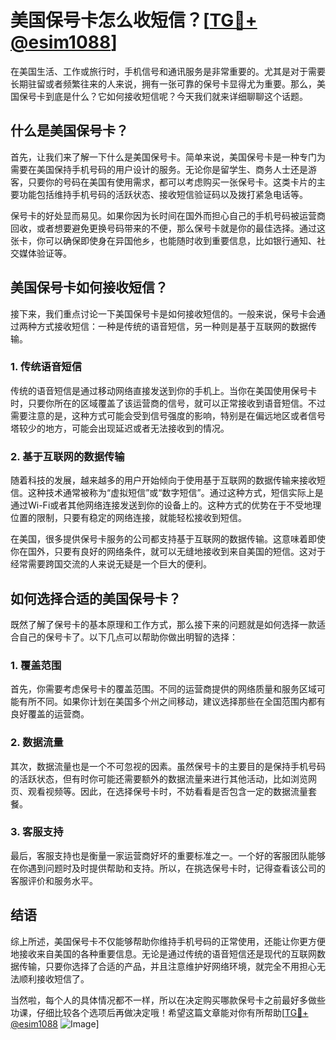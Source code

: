 # 美国保号卡怎么收短信？[[TG💪+ @esim1088](https://t.me/s/esim1088)]

在美国生活、工作或旅行时，手机信号和通讯服务是非常重要的。尤其是对于需要长期驻留或者频繁往来的人来说，拥有一张可靠的保号卡显得尤为重要。那么，美国保号卡到底是什么？它如何接收短信呢？今天我们就来详细聊聊这个话题。

## 什么是美国保号卡？

首先，让我们来了解一下什么是美国保号卡。简单来说，美国保号卡是一种专门为需要在美国保持手机号码的用户设计的服务。无论你是留学生、商务人士还是游客，只要你的号码在美国有使用需求，都可以考虑购买一张保号卡。这类卡片的主要功能包括维持手机号码的活跃状态、接收短信验证码以及拨打紧急电话等。

保号卡的好处显而易见。如果你因为长时间在国外而担心自己的手机号码被运营商回收，或者想要避免更换号码带来的不便，那么保号卡就是你的最佳选择。通过这张卡，你可以确保即使身在异国他乡，也能随时收到重要信息，比如银行通知、社交媒体验证等。

## 美国保号卡如何接收短信？

接下来，我们重点讨论一下美国保号卡是如何接收短信的。一般来说，保号卡会通过两种方式接收短信：一种是传统的语音短信，另一种则是基于互联网的数据传输。

### 1. 传统语音短信

传统的语音短信是通过移动网络直接发送到你的手机上。当你在美国使用保号卡时，只要你所在的区域覆盖了该运营商的信号，就可以正常接收到语音短信。不过需要注意的是，这种方式可能会受到信号强度的影响，特别是在偏远地区或者信号塔较少的地方，可能会出现延迟或者无法接收到的情况。

### 2. 基于互联网的数据传输

随着科技的发展，越来越多的用户开始倾向于使用基于互联网的数据传输来接收短信。这种技术通常被称为“虚拟短信”或“数字短信”。通过这种方式，短信实际上是通过Wi-Fi或者其他网络连接发送到你的设备上的。这种方式的优势在于不受地理位置的限制，只要有稳定的网络连接，就能轻松接收到短信。

在美国，很多提供保号卡服务的公司都支持基于互联网的数据传输。这意味着即使你在国外，只要有良好的网络条件，就可以无缝地接收到来自美国的短信。这对于经常需要跨国交流的人来说无疑是一个巨大的便利。

## 如何选择合适的美国保号卡？

既然了解了保号卡的基本原理和工作方式，那么接下来的问题就是如何选择一款适合自己的保号卡了。以下几点可以帮助你做出明智的选择：

### 1. 覆盖范围

首先，你需要考虑保号卡的覆盖范围。不同的运营商提供的网络质量和服务区域可能有所不同。如果你计划在美国多个州之间移动，建议选择那些在全国范围内都有良好覆盖的运营商。

### 2. 数据流量

其次，数据流量也是一个不可忽视的因素。虽然保号卡的主要目的是保持手机号码的活跃状态，但有时你可能还需要额外的数据流量来进行其他活动，比如浏览网页、观看视频等。因此，在选择保号卡时，不妨看看是否包含一定的数据流量套餐。

### 3. 客服支持

最后，客服支持也是衡量一家运营商好坏的重要标准之一。一个好的客服团队能够在你遇到问题时及时提供帮助和支持。所以，在挑选保号卡时，记得查看该公司的客服评价和服务水平。

## 结语

综上所述，美国保号卡不仅能够帮助你维持手机号码的正常使用，还能让你更方便地接收来自美国的各种重要信息。无论是通过传统的语音短信还是现代的互联网数据传输，只要你选择了合适的产品，并且注意维护好网络环境，就完全不用担心无法顺利接收短信了。

当然啦，每个人的具体情况都不一样，所以在决定购买哪款保号卡之前最好多做些功课，仔细比较各个选项后再做决定哦！希望这篇文章能对你有所帮助[[TG💪+ @esim1088](https://t.me/s/esim1088) ![Image](https://i.postimg.cc/4NQfJmqS/Snipaste-2025-05-13-00-14-12.png)]